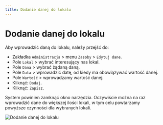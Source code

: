 ```yaml
---
title: Dodanie danej do lokalu
---
```


# Dodanie danej do lokalu

Aby wprowadzić daną do lokalu, należy przejść do:

- Zakładka `Administracja` > menu `Zasoby` > `Edytuj dane`.
- Pole `Lokal` > wybrać interesujący nas lokal.
- Pole `Dana` > wybrać żądaną daną.
- Pole `Data` > wprowadzić datę, od kiedy ma obowiązywać wartość danej.
- Pole `Wartość` > wprowadzamy wartość danej.
- Kliknąć: `Dodaj`.
- Kliknąć: `Zapisz`.

System powinien zamknąć okno narzędzia. Oczywiście można na raz wprowadzić dane do większej ilości lokali, w tym celu powtarzamy powyższe czynności dla wybranych lokali.

![Dodanie danej do lokalu](dodaniedanej.gif)